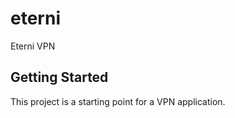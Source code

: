 # eterni

Eterni VPN

## Getting Started

This project is a starting point for a VPN application.
 
